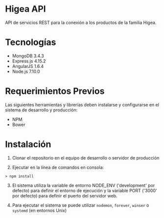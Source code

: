 # Higea API
API de servicios REST para la conexión a los productos de la familia Higea.

# Tecnologías
* MongoDB 3.4.3
* Express.js 4.15.2
* AngularJS 1.6.4
* Node.js 7.10.0

# Requerimientos Previos
Las siguientes herramientas y librerías deben instalarse y configurarse en el sistema de desarrollo y producción:
* NPM
* Bower

# Instalación
1. Clonar el repositorio en el equipo de desarrollo o servidor de producción

2. Ejecutar en la línea de comandos en consola:
```
> npm install
```

3. El sistema utiliza la variable de entorno NODE_ENV ('development' por defecto) para definir el entorno de ejecución y la variable PORT ('3000' por defecto) para definir el puerto del servidor web.

4. Para ejecutar el sistema se puede utilizar `nodemon`, `forever`, `winser` o `systemd` (en entornos Unix)